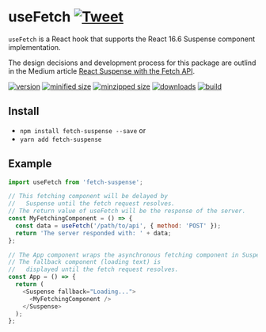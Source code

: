 # useFetch [![Tweet](https://img.shields.io/twitter/url/http/shields.io.svg?style=social)](https://twitter.com/intent/tweet?text=You%20can%20now%20use%20React%20Suspense%20with%20the%20Fetch%20API!&url=https://github.com/CharlesStover/fetch-suspense&via=CharlesStover&hashtags=react,reactjs,javascript,typescript,webdev,webdevelopment)

`useFetch` is a React hook that supports the React 16.6 Suspense component implementation.

The design decisions and development process for this package are outlind in the Medium article [React Suspense with the Fetch API](https://medium.com/@Charles_Stover/react-suspense-with-the-fetch-api-a1b7369b0469).

[![version](https://img.shields.io/npm/v/fetch-suspense.svg)](https://www.npmjs.com/package/fetch-suspense)
[![minified size](https://img.shields.io/bundlephobia/min/fetch-suspense.svg)](https://www.npmjs.com/package/fetch-suspense)
[![minzipped size](https://img.shields.io/bundlephobia/minzip/fetch-suspense.svg)](https://www.npmjs.com/package/fetch-suspense)
[![downloads](https://img.shields.io/npm/dt/fetch-suspense.svg)](https://www.npmjs.com/package/fetch-suspense)
[![build](https://api.travis-ci.com/CharlesStover/fetch-suspense.svg)](https://travis-ci.com/CharlesStover/fetch-suspense/)

## Install

* `npm install fetch-suspense --save` or
* `yarn add fetch-suspense`

## Example

```JavaScript
import useFetch from 'fetch-suspense';

// This fetching component will be delayed by
//   Suspense until the fetch request resolves.
// The return value of useFetch will be the response of the server.
const MyFetchingComponent = () => {
  const data = useFetch('/path/to/api', { method: 'POST' });
  return 'The server responded with: ' + data;
};

// The App component wraps the asynchronous fetching component in Suspense.
// The fallback component (loading text) is
//   displayed until the fetch request resolves.
const App = () => {
  return (
    <Suspense fallback="Loading...">
      <MyFetchingComponent />
    </Suspense>
  );
};
```
